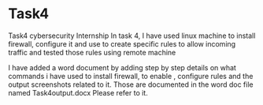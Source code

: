 # Task4
Task4 cybersecurity Internship
In task 4, I have used linux machine to install firewall, configure it and use to create specific rules to allow incoming traffic and tested those rules using remote machine

I have added a word document by adding step by step details on what commands i have used to install firewall, to enable , configure rules and the output screenshots related to it. Those are documented in the word doc file named Task4output.docx
Please refer to it.
